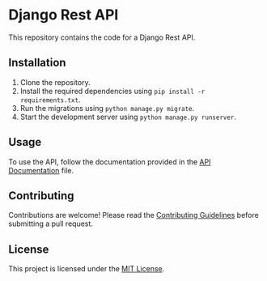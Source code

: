 # Django Rest API

This repository contains the code for a Django Rest API. 

## Installation

1. Clone the repository.
2. Install the required dependencies using `pip install -r requirements.txt`.
3. Run the migrations using `python manage.py migrate`.
4. Start the development server using `python manage.py runserver`.

## Usage

To use the API, follow the documentation provided in the [API Documentation](docs/api.md) file.

## Contributing

Contributions are welcome! Please read the [Contributing Guidelines](CONTRIBUTING.md) before submitting a pull request.

## License

This project is licensed under the [MIT License](LICENSE).
